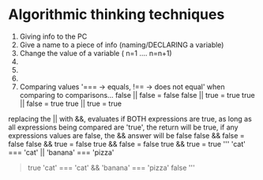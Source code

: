 # Algorithmic thinking techniques
1. Giving info to the PC
2. Give a name to a piece of info (naming/DECLARING a variable)
3. Change the value of a variable ( n=1 .... n=n+1)
4.
5.
6.
7. Comparing values '=== -> equals, !== -> does not equal'
when comparing to comparisons...
false || false  = false
false || true   = true
true || false   = true 
true || true    = true

replacing the || with &&, evaluates if BOTH expressions are true, as long as all expressions being compared are 'true', the return will be true, if any expressions values are false, the && answer will be false
false && false = false
false && true = false
true && false = false
true && true = true
'''
'cat' === 'cat' || 'banana' === 'pizza'
>true
'cat' === 'cat' && 'banana' === 'pizza'
>false
'''
